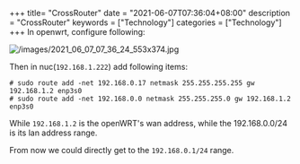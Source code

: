 +++
title= "CrossRouter"
date = "2021-06-07T07:36:04+08:00"
description = "CrossRouter"
keywords = ["Technology"]
categories = ["Technology"]
+++
In openwrt, configure following:    

![/images/2021_06_07_07_36_24_553x374.jpg](/images/2021_06_07_07_36_24_553x374.jpg)

Then in nuc(`192.168.1.222`) add following items:   

```
# sudo route add -net 192.168.0.17 netmask 255.255.255.255 gw 192.168.1.2 enp3s0
# sudo route add -net 192.168.0.0 netmask 255.255.255.0 gw 192.168.1.2 enp3s0
```
While `192.168.1.2` is the openWRT's wan address, while the 192.168.0.0/24 is its lan address range.   

From now we could directly get to the `192.168.0.1/24` range.   
